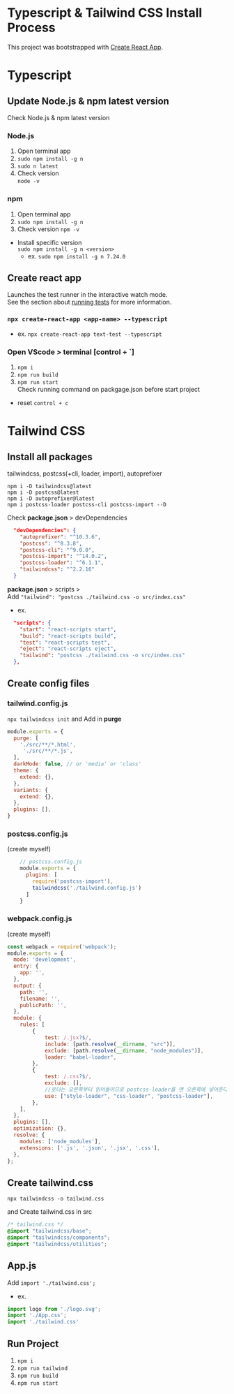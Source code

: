 # Typescript & Tailwind CSS Install Process

This project was bootstrapped with [Create React App](https://github.com/facebook/create-react-app).

# Typescript

## Update Node.js & npm latest version

Check Node.js & npm latest version

### Node.js 
1) Open terminal app
2) `sudo npm install -g n`
3) `sudo n latest`
4) Check version  
`node -v`

### npm
1) Open terminal app
2) `sudo npm install -g n`
3) Check version 
`npm -v`  
* Install specific version  
`sudo npm install -g n <version>`  
    * ex. `sudo npm install -g n 7.24.0`


## Create react app

Launches the test runner in the interactive watch mode.\
See the section about [running tests](https://facebook.github.io/create-react-app/docs/running-tests) for more information.

### `npx create-react-app <app-name> --typescript`  
* ex. `npx create-react-app text-test --typescript`

### Open VScode > terminal [control + `]
1) `npm i`
2) `npm run build`
3) `npm run start`   
Check running command on packgage.json before start project
* reset
`control + c`

# Tailwind CSS

## Install all packages
tailwindcss, postcss(+cli, loader, import), autoprefixer 
```
npm i -D tailwindcss@latest
npm i -D postcss@latest
npm i -D autoprefixer@latest
npm i postcss-loader postcss-cli postcss-import --D
```


Check **package.json** > devDependencies  
```json
  "devDependencies": {
    "autoprefixer": "^10.3.6",
    "postcss": "^8.3.8",
    "postcss-cli": "^9.0.0",
    "postcss-import": "^14.0.2",
    "postcss-loader": "^6.1.1",
    "tailwindcss": "^2.2.16"
  }
  ```
**package.json** > scripts >   
Add `"tailwind": "postcss ./tailwind.css -o src/index.css"  `  
* ex.
```json
  "scripts": {
    "start": "react-scripts start",
    "build": "react-scripts build",
    "test": "react-scripts test",
    "eject": "react-scripts eject",
    "tailwind": "postcss ./tailwind.css -o src/index.css"
  },
```


## Create config files
### tailwind.config.js  
`npx tailwindcss init` and Add in **purge**
```js
module.exports = {
  purge: [
    './src/**/*.html',
     './src/**/*.js',
  ],
  darkMode: false, // or 'media' or 'class'
  theme: {
    extend: {},
  },
  variants: {
    extend: {},
  },
  plugins: [],
}
```

### postcss.config.js  
(create myself)
```js
    // postcss.config.js
    module.exports = {
      plugins: [
        require('postcss-import'),
        tailwindcss('./tailwind.config.js')
      ]
    }
```
### webpack.config.js  
(create myself)
```js
const webpack = require('webpack');
module.exports = {
  mode: 'development',
  entry: {
    app: '',
  },
  output: {
    path: '',
    filename: '',
    publicPath: '',
  },
  module: {
    rules: [
        {
            test: /.jsx?$/,
            include: [path.resolve(__dirname, "src")],
            exclude: [path.resolve(__dirname, "node_modules")],
            loader: "babel-loader",
        },
        {
            test: /.css?$/,
            exclude: [],
            //로더는 오른쪽부터 읽어들이므로 postcss-loader를 맨 오른쪽에 넣어준다.
            use: ["style-loader", "css-loader", "postcss-loader"],
        },
    ],
  },
  plugins: [],
  optimization: {},
  resolve: {
    modules: ['node_modules'],
    extensions: ['.js', '.json', '.jsx', '.css'],
  },
};
```


## Create tailwind.css
`npx tailwindcss -o tailwind.css`  

and Create tailwind.css in src
```css
/* tailwind.css */
@import "tailwindcss/base";
@import "tailwindcss/components";
@import "tailwindcss/utilities";
```

## App.js 
Add `import './tailwind.css';`  
* ex.
```js
import logo from './logo.svg';
import './App.css';
import './tailwind.css'
```

## Run Project
1) `npm i  `
2) `npm run tailwind  `
3) `npm run build  `
4) `npm run start  `
